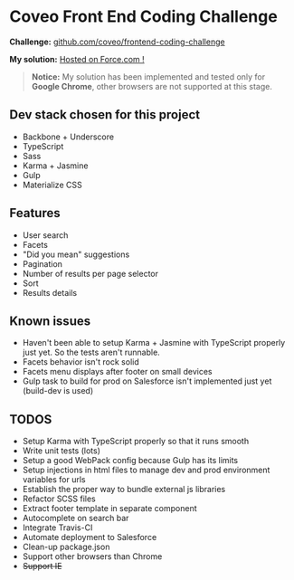 # Coveo Front End Coding Challenge
**Challenge:** [github.com/coveo/frontend-coding-challenge](https://github.com/coveo/frontend-coding-challenge)

**My solution:** [Hosted on Force.com !](http://gados-developer-edition.na73.force.com/coveochallenge)

> **Notice:** My solution has been implemented and tested only for **Google Chrome**, other browsers are not supported at this stage. 

## Dev stack chosen for this project
* Backbone + Underscore
* TypeScript
* Sass
* Karma + Jasmine
* Gulp
* Materialize CSS

## Features
* User search
* Facets
* "Did you mean" suggestions
* Pagination
* Number of results per page selector
* Sort
* Results details

## Known issues
* Haven't been able to setup Karma + Jasmine with TypeScript properly just yet. So the tests aren't runnable.
* Facets behavior isn't rock solid
* Facets menu displays after footer on small devices
* Gulp task to build for prod on Salesforce isn't implemented just yet (build-dev is used)

## TODOS
* Setup Karma with TypeScript properly so that it runs smooth
* Write unit tests (lots)
* Setup a good WebPack config because Gulp has its limits
* Setup injections in html files to manage dev and prod environment variables for urls
* Establish the proper way to bundle external js libraries
* Refactor SCSS files
* Extract footer template in separate component
* Autocomplete on search bar
* Integrate Travis-CI
* Automate deployment to Salesforce
* Clean-up package.json
* Support other browsers than Chrome
* ~~Support IE~~

